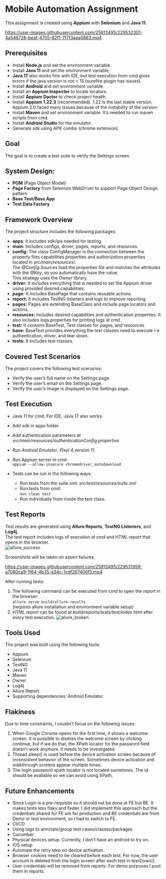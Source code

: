 # Mobile Automation Assignment

This assignment is created using **Appium** with **Selenium** and **Java 11**.

https://user-images.githubusercontent.com/25913495/229532301-4a546726-beaf-4705-82f1-7f7f3aea0863.mp4

## Prerequisites
- Install **Node.js** and set the environment variable
- Install **Java 11** and set the environment variable. 
- **Java 17** also works fine with IDE, but test execution from cmd gives errors if the java version is not < 15 (surefire plugin has issues).
- Install **Android** and set environment variable
- Install an **Appium Inspector** to locate locators.
- Install **Appium Doctor** to check project health.
- Install **Appium 1.22.3** (recommended). 1.22 is the last stable version. Appium 2.0 faced many issues because of the instability of the version.
- Install **Maven** and set environment variable. It’s needed to run maven scripts from cmd.
- Install **Android Studio** for the emulator.  
- Generate sdk using APK combo (chrome extension)

## Goal
The goal is to create a test suite to verify the Settings screen.

## System Design:
- **POM** (Page Object Model)
- **Page Factory** from Selenium WebDriver to support Page Object Design pattern
- **Base Test/Base App**
- **Test Data Factory**

## Framework Overview
The project structure includes the following packages:  
- **apps**: It includes sdk/ipa needed for testing.
- **main:** Includes configs, driver, pages, reports, and resources.
- **config:** The class ConfigManager is the connection between the property files capabilities.properties and authorization.properties located in *src/main/resources/*.  
 The *@Config.Sources* load the properties file and matches the attributes with the *@Key*, so you automatically have the value.  
 This strategy uses the *Owner* library.
- **driver:** It includes everything that is needed to set the Appium driver using provided desired capabilities.
- **page:** It includes BasePage that contains reusable actions.
- **report:** It includes TestNG listeners and logs to improve reporting.
- **pages:** Pages are extending BaseClass and include page locators and actions.
- **resources:** Includes desired capabilities and authentication properties. It also includes logs.properties for printing logs at cmd.
- **test:** It contains BaseTest, Test classes for pages, and resources.
- **base:** BaseTest provides everything the test classes need to execute i-e authentication, driver, and tear down.
- **tests:** It includes test classes.

## Covered Test Scenarios
The project covers the following test scenarios:
- Verify the user’s full name on the Settings page.
- Verify the user’s email on the Settings page.
- Verify the user’s image is displayed on the Settings page.  

## Test Execution
- Java 11 for cmd. For IDE, Java 17 also works.
- Add sdk in apps folder.
- Add authentication parameters at *src/main/resources/authenticationConfig.properties*
- Run *Android Emulator*, *Pixel 4*,*version 11*.
- Run Appium server in cmd:  
`appium --allow-insecure chromedriver_autodownload`
- Tests can be run in the following ways:  

  - Run tests from the suite.xml: *src/test/resources/suite.xml*  
  - Run tests from cmd:  
  `mvn clean test`
  - Run individually from inside the test class.

## Test Reports
Test results are generated using **Allure Reports**, **TestNG Listeners**, and **Log4j**.  
The test report includes logs of execution at cmd and HTML report that opens in the browser.  
![allure_success](https://user-images.githubusercontent.com/25913495/229533723-4f40592f-8af1-48af-95d0-66a514ac8424.png)

Screenshots will be taken on assert failures.

https://user-images.githubusercontent.com/25913495/229531959-a7080ca9-1f64-4b35-a34c-1cdf267406f3.mp4  

  
After running tests:
1. The following command can be executed from cmd to open the report in the browser:  
`allure serve build/allure-results`  
(requires allure installation and environment variable setup)
2. HTML report can be found at *build/reports/tests/test/index.html* after every test execution.
![allure_broken](https://user-images.githubusercontent.com/25913495/229533963-532fa973-8b81-4745-8425-9c113801bcb0.png)

## Tools Used

The project was built using the following tools:

- Appium 
- Selenium
- TestNG
- Java 11
- Maven
- Owner
- Log4j
- Allure Report
- Supporting dependencies: Android Emulator

## Flakiness

Due to time constraints, I couldn’t focus on the following issues:

1. When Google Chrome opens for the first time, it shows a welcome screen. It is possible to dismiss the welcome screen by clicking continue, but if we do that, the XPath locator for the password field doesn’t work anymore. It needs to be investigated.
2. Thread.sleep() is used before the device activation screen because of inconsistent behavior of the screen. Sometimes device activation and walkthrough screens appear multiple times.
3. The login password xpath locator is not located sometimes. The id should be available so we can avoid using XPath. 

## Future Enhancements

- Since Login is a pre-requisite so it should not be done at FE but BE. It makes tests less flaky and faster. I did implement this approach but the credentials shared for FE are for production and BE credentials are from Demo or test environment, so I had to switch to FE.
- CI/CD
- Using tags to annotate/group test cases/classes/packages
- Cucumber
- Physical devices setup. Currently, I don’t have an android to try on.
- IOS setup
- Automate the retry step on device activation. 
- Browser cookies need to be cleared before each test. For now, the user account is deleted from the login screen after each test in tearDown().  
- User credentials will be removed from reports. For demo purposes I post them in reports.

